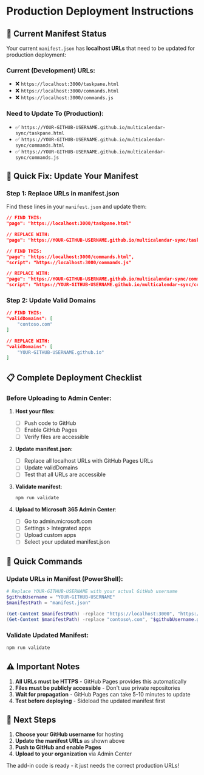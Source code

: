 # Production Deployment Instructions

## 🚨 Current Manifest Status

Your current `manifest.json` has **localhost URLs** that need to be updated for production deployment:

### Current (Development) URLs:
- ❌ `https://localhost:3000/taskpane.html`
- ❌ `https://localhost:3000/commands.html`  
- ❌ `https://localhost:3000/commands.js`

### Need to Update To (Production):
- ✅ `https://YOUR-GITHUB-USERNAME.github.io/multicalendar-sync/taskpane.html`
- ✅ `https://YOUR-GITHUB-USERNAME.github.io/multicalendar-sync/commands.html`
- ✅ `https://YOUR-GITHUB-USERNAME.github.io/multicalendar-sync/commands.js`

## 🔧 Quick Fix: Update Your Manifest

### Step 1: Replace URLs in manifest.json

Find these lines in your `manifest.json` and update them:

```json
// FIND THIS:
"page": "https://localhost:3000/taskpane.html"

// REPLACE WITH:
"page": "https://YOUR-GITHUB-USERNAME.github.io/multicalendar-sync/taskpane.html"
```

```json
// FIND THIS:
"page": "https://localhost:3000/commands.html",
"script": "https://localhost:3000/commands.js"

// REPLACE WITH:
"page": "https://YOUR-GITHUB-USERNAME.github.io/multicalendar-sync/commands.html",
"script": "https://YOUR-GITHUB-USERNAME.github.io/multicalendar-sync/commands.js"
```

### Step 2: Update Valid Domains

```json
// FIND THIS:
"validDomains": [
    "contoso.com"
]

// REPLACE WITH:
"validDomains": [
    "YOUR-GITHUB-USERNAME.github.io"
]
```

## 📋 Complete Deployment Checklist

### Before Uploading to Admin Center:

1. **Host your files**:
   - [ ] Push code to GitHub
   - [ ] Enable GitHub Pages
   - [ ] Verify files are accessible

2. **Update manifest.json**:
   - [ ] Replace all localhost URLs with GitHub Pages URLs
   - [ ] Update validDomains
   - [ ] Test that all URLs are accessible

3. **Validate manifest**:
   ```bash
   npm run validate
   ```

4. **Upload to Microsoft 365 Admin Center**:
   - [ ] Go to admin.microsoft.com
   - [ ] Settings > Integrated apps
   - [ ] Upload custom apps
   - [ ] Select your updated manifest.json

## 🚀 Quick Commands

### Update URLs in Manifest (PowerShell):
```powershell
# Replace YOUR-GITHUB-USERNAME with your actual GitHub username
$githubUsername = "YOUR-GITHUB-USERNAME"
$manifestPath = "manifest.json"

(Get-Content $manifestPath) -replace "https://localhost:3000", "https://$githubUsername.github.io/multicalendar-sync" | Set-Content $manifestPath
(Get-Content $manifestPath) -replace "contoso\.com", "$githubUsername.github.io" | Set-Content $manifestPath
```

### Validate Updated Manifest:
```bash
npm run validate
```

## ⚠️ Important Notes

1. **All URLs must be HTTPS** - GitHub Pages provides this automatically
2. **Files must be publicly accessible** - Don't use private repositories
3. **Wait for propagation** - GitHub Pages can take 5-10 minutes to update
4. **Test before deploying** - Sideload the updated manifest first

## 🎯 Next Steps

1. **Choose your GitHub username** for hosting
2. **Update the manifest URLs** as shown above
3. **Push to GitHub and enable Pages**
4. **Upload to your organization** via Admin Center

The add-in code is ready - it just needs the correct production URLs!
